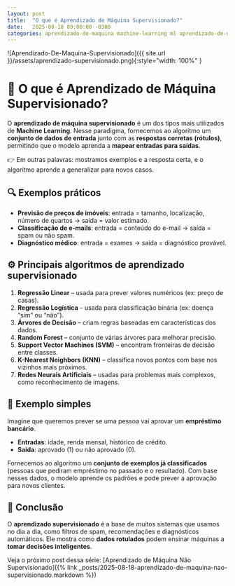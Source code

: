 ```yaml
--- 
layout: post
title:  "O que é Aprendizado de Máquina Supervisionado?"
date:   2025-08-18 09:00:00 -0300
categories: aprendizado-de-maquina machine-learning ml aprendizado-de-maquina-supervisionado
---
```


![Aprendizado-De-Maquina-Supervisionado]({{ site.url }}/assets/aprendizado-supervisionado.png){:style="width: 100%" }

# 📌 O que é Aprendizado de Máquina Supervisionado?

O **aprendizado de máquina supervisionado** é um dos tipos mais utilizados de **Machine Learning**. Nesse paradigma, fornecemos ao algoritmo um **conjunto de dados de entrada** junto com as **respostas corretas (rótulos)**, permitindo que o modelo aprenda a **mapear entradas para saídas**.

👉 Em outras palavras: mostramos exemplos e a resposta certa, e o algoritmo aprende a generalizar para novos casos.


## 🔍 Exemplos práticos

* **Previsão de preços de imóveis**: entrada = tamanho, localização, número de quartos → saída = valor estimado.
* **Classificação de e-mails**: entrada = conteúdo do e-mail → saída = spam ou não spam.
* **Diagnóstico médico**: entrada = exames → saída = diagnóstico provável.


## ⚙️ Principais algoritmos de aprendizado supervisionado

1. **Regressão Linear** – usada para prever valores numéricos (ex: preço de casas).
2. **Regressão Logística** – usada para classificação binária (ex: doença “sim” ou “não”).
3. **Árvores de Decisão** – criam regras baseadas em características dos dados.
4. **Random Forest** – conjunto de várias árvores para melhorar precisão.
5. **Support Vector Machines (SVM)** – encontram fronteiras de decisão entre classes.
6. **K-Nearest Neighbors (KNN)** – classifica novos pontos com base nos vizinhos mais próximos.
7. **Redes Neurais Artificiais** – usadas para problemas mais complexos, como reconhecimento de imagens.

## 🧠 Exemplo simples

Imagine que queremos prever se uma pessoa vai aprovar um **empréstimo bancário**.

* **Entradas**: idade, renda mensal, histórico de crédito.
* **Saída**: aprovado (1) ou não aprovado (0).

Fornecemos ao algoritmo um **conjunto de exemplos já classificados** (pessoas que pediram empréstimo no passado e o resultado). Com base nesses dados, o modelo aprende os padrões e pode prever a aprovação para novos clientes.

## 🚀 Conclusão

O **aprendizado supervisionado** é a base de muitos sistemas que usamos no dia a dia, como filtros de spam, recomendações e diagnósticos automáticos. Ele mostra como **dados rotulados** podem ensinar máquinas a **tomar decisões inteligentes**.

Veja o próximo post dessa série: [Aprendizado de Máquina Não Supervisionado]({% link _posts/2025-08-18-aprendizado-de-maquina-nao-supervisionado.markdown %})
